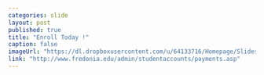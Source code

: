 ```yaml
---
categories: slide
layout: post
published: true
title: "Enroll Today !"
caption: false
imageUrl: "https://dl.dropboxusercontent.com/u/64133716/Homepage/Slides/transform_1500.jpg"
link: "http://www.fredonia.edu/admin/studentaccounts/payments.asp"
---
```


